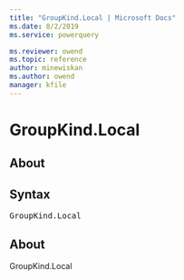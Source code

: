 ```yaml
---
title: "GroupKind.Local | Microsoft Docs"
ms.date: 8/2/2019
ms.service: powerquery

ms.reviewer: owend
ms.topic: reference
author: minewiskan
ms.author: owend
manager: kfile
---
```

# GroupKind.Local
## About

## Syntax

<pre>
GroupKind.Local
</pre>

## About
GroupKind.Local
